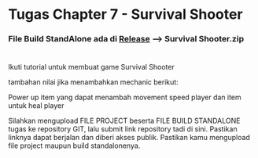 # Tugas Chapter 7 - Survival Shooter

<h3>File Build StandAlone ada di <a href = "https://github.com/NaufalAmajid/Survival_Shooter/releases/tag/v1.0">Release</a> --> Survival Shooter.zip </h3>

# <p>
Ikuti tutorial untuk membuat game Survival Shooter 

tambahan nilai jika menambahkan mechanic berikut:

Power up item yang dapat menambah movement speed player dan item untuk heal player

Silahkan mengupload FILE PROJECT beserta FILE BUILD STANDALONE tugas ke repository GIT, lalu submit link repository tadi di sini. Pastikan linknya dapat berjalan dan diberi akses publik. Pastikan kamu mengupload file project maupun build standalonenya.
</p>
